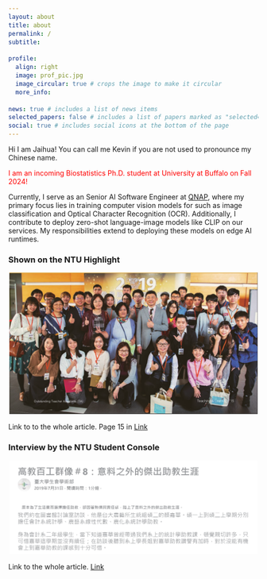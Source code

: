 ```yaml
---
layout: about
title: about
permalink: /
subtitle:

profile:
  align: right
  image: prof_pic.jpg
  image_circular: true # crops the image to make it circular
  more_info:

news: true # includes a list of news items
selected_papers: false # includes a list of papers marked as "selected={true}"
social: true # includes social icons at the bottom of the page
---
```


Hi I am Jaihua! You can call me Kevin if you are not used to pronounce my Chinese name.

<font color="#f00"> I am an incoming Biostatistics Ph.D. student at University at Buffalo on Fall 2024! </font>
<p></p>

Currently, I serve as an Senior AI Software Engineer at [QNAP](https://www.qnap.com/en), where my primary focus lies in training computer vision models for such as image classification and Optical Character Recognition (OCR). Additionally, I contribute to deploy zero-shot language-image models like CLIP on our services. My responsibilities extend to deploying these models on edge AI runtimes.

### Shown on the NTU Highlight

<div style="text-align: center;">
<img src="/assets/img/excellent_TA.png" alt="isolated" width="500"/>
</div>

<p></p>

Link to to the whole article. Page 15 in [Link](/assets/pdf/NTU_Highlights.pdf)

<p></p>

### Interview by the NTU Student Console

<div style="text-align: center;">
<img src="/assets/img/invited.png" alt="isolated" width="500"/>
</div>

<p></p>

Link to the whole article. [Link](/assets/pdf/NTU_Student_Console.pdf)

<p></p>
